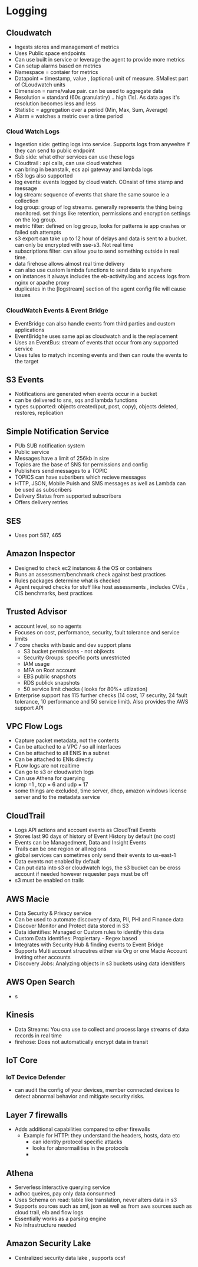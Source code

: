 # Logging

## Cloudwatch

- Ingests stores and management of metrics
- Uses Public space endpoints 
- Can use built in service or leverage the agent to provide more metrics
- Can setup alarms based on metrics
- Namespace = contaier for metrics
- Datapoint = timestamp, value , (optional) unit of measure. SMallest part of CLoudwatch units
- Dimension = name/value pair. can be used to aggregate data
- Resolution = standard (60s granulatiry) .. high (1s). As data ages it's resolution becomes less and less
- Statistic = aggregation over a period (Min, Max, Sum, Average)
- Alarm = watches a metric over a time period

### Cloud Watch Logs

- Ingestion side: getting logs into service. Supports logs from anywehre if they can send to public endpoint
- Sub side: what other services can use these logs
- Cloudtrail : api calls, can use cloud watches
- can bring in beanstalk, ecs api gateway and lambda logs
- r53 logs also supported
- log events: events logged by cloud watch. COnsist of time stamp and message
- log stream: sequence of events that share the same source ie a collection
- log group: group of log streams. generally represents the thing being monitored. set things like retention, permissions and encryption settings on the log group.
- metric filter: defined on log group, looks for patterns ie app crashes or failed ssh attempts
- s3 export can take up to 12 hour of delays and data is sent to a bucket. can only be encrypted with sse-s3. Not real time
- subscriptions filter: can allow you to send something outside in real time. 
- data firehose allows almost real time delivery
- can also use custom lambda functions to send data to anywhere
- on instances it always includes the eb-activity.log and access logs from nginx or apache proxy
- duplicates in the [logstream] section of the agent config file will cause issues

### CloudWatch Events & Event Bridge

- EventBridge can also handle events from third parties and custom applications
- EventBridghe uses same api as cloudwatch and is the replacement 
- Uses an EventBus: stream of events that occur from any supported service
- Uses tules to matych incoming events and then can route the events to the target


## S3 Events

- Notifications are generated when events occur in a bucket
- can be delivered to sns, sqs and lambda functions
- types supported: objects created(put, post, copy), objects deleted, restores, replication


## Simple Notification Service

- PUb SUB notification system 
- Public service 
- Messages have a limit of 256kb in size
- Topics are the base of SNS for permissions and config
- Publishers send messages to a TOPIC 
- TOPICS can have subsribers which recieve messages
- HTTP, JSON, Mobile Puish and SMS messages as well as Lambda can be used as subscribers
- Delivery Status from supported subscribers
- Offers delivery retries 

## SES 

- Uses port 587, 465

## Amazon Inspector

- Designed to check ec2 instances & the OS or containers
- Runs an assessment/benchmark check against best practices 
- Rules packages determine what is checked
- Agent required checks for stuff like host assessments , includes CVEs , CIS benchmarks, best practices

## Trusted Advisor 

- account level, so no agents
- Focuses on cost, performance, security, fault tolerance and service limits
- 7 core checks with basic and dev support plans
    - S3 bucket permissions - not objkects
    - Security Groups: specific ports unrestricted
    - IAM usage
    - MFA on Root account
    - EBS public snapshots
    - RDS publick snapshots
    - 50 service limit checks ( looks for 80%+ utlization)
 - Enterprise support has 115 further checks (14 cost, 17 security, 24 fault tolerance, 10 performance and 50 service limit). Also provides the AWS support API 

## VPC Flow Logs

- Capture packet metadata, not the contents
- Can be attached to a VPC / so all interfaces
- Can be attached to all ENIS in a subnet
- Can be attached to ENIs directly
- FLow logs are not realtime
- Can go to s3 or cloudwatch logs
- Can use Athena for querying
- icmp =1 , tcp = 6 and udp = 17
- some things are excluded, time server, dhcp, amazon windows license server and to the metadata service


## CloudTrail

- Logs API actions and account events as CloudTrail Events
- Stores last 90 days of history of Event History by default (no cost)
- Events can be Managedment, Data and Insight Events
- Trails can be one region or all regions
- global services can sometimes only send their events to us-east-1
- Data events not enabled by default
- Can put data into s3 or cloudwatch logs, the s3 bucket can be cross account if needed however requester pays must be off
- s3 must be enabled on trails

## AWS Macie

- Data Security & Privacy service
- Can be used to automate discovery of data, PII, PHI and Finance data
- Discover Monitor and Protect data stored in S3
- Data identifies: Managed or Custom rules to identify this data
- Custom Data identifies: Propiertary - Regex based
- Integrates with Security Hub & finding events to Event Bridge
- Supports Multi account strucutres either via Org or one Macie Account inviting other accounts
- Discovery Jobs: Analyzing objects in s3 buckets using data idenitifers

## AWS Open Search

- s

## Kinesis

- Data Streams: You cna use to collect and process large streams of data records in real time
- firehose: Does not automatically encrypt data in transit

## IoT Core

### IoT Device Defender

- can audit the config of your devices, member connected devices to detect abnormal behavior and mitigate security risks.


## Layer 7 firewalls

- Adds additional capabilities compared to other firewalls
   - Example for HTTP: they understand the headers, hosts, data etc
      - can identity protocol specific attacks
      - looks for abnormailities in the protocols
      - 
## Athena

- Serverless interactive querying service
- adhoc queires, pay only data consunmed
- Uses Schema on read: table like translation, never alters data in s3
- Supports sources such as xml, json  as well as from aws sources such as cloud trail, elb and flow logs
- Essentially works as a parsing engine
- No infrastructure needed


## Amazon Security Lake

- Centralized security data lake , supports ocsf 